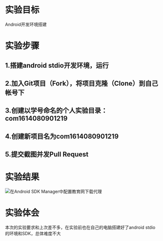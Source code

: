 # 实验目标
Android开发环境搭建
# 实验步骤
## 1.搭建android stdio开发环境，运行
## 2.加入Git项目（Fork），将项目克隆（Clone）到自己帐号下
## 3.创建以学号命名的个人实验目录：com1614080901219
## 4.创建新项目名为com1614080901219
## 5.提交截图并发Pull Request
# 实验结果
![在Android SDK Manager中配置教育网下载代理](https://github.com/as6296463/android-labs-2018/blob/master/com1614080901219/com1614080901219.png "配置教育网下载代理")
# 实验体会
本次的实验要求和上次差不多，在实验前也在自己的电脑搭建好了android stdio的环境和SDK，总体难度不大
